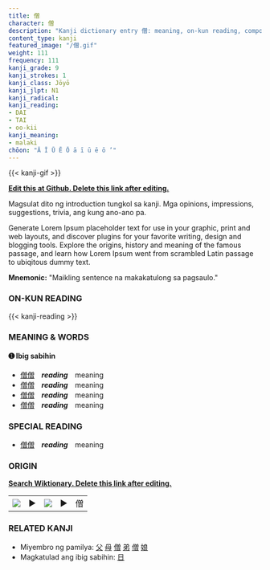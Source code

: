 ```yaml
---
title: 僧
character: 僧
description: "Kanji dictionary entry 僧: meaning, on-kun reading, compounds, origin, related kanji"
content_type: kanji
featured_image: "/僧.gif"
weight: 111
frequency: 111
kanji_grade: 9
kanji_strokes: 1
kanji_class: Jōyō
kanji_jlpt: N1
kanji_radical: 
kanji_reading: 
- DAI
- TAI
- oo-kii
kanji_meaning:
- malaki
chōon: "Ā Ī Ū Ē Ō ā ī ū ē ō ’"
---
```

[//]: # (Don't edit the line below. Kanji animated GIF code is automatically generated.)
{{< kanji-gif >}}

[//]: # (Edit below this line.)

**[Edit this at Github. Delete this link after editing.](https://github.com/tim0g/tim/tree/main/content/kanji/僧/index.md)**

Magsulat dito ng introduction tungkol sa kanji. Mga opinions, impressions, suggestions, trivia, ang kung ano-ano pa.

Generate Lorem Ipsum placeholder text for use in your graphic, print and web layouts, and discover plugins for your favorite writing, design and blogging tools. Explore the origins, history and meaning of the famous passage, and learn how Lorem Ipsum went from scrambled Latin passage to ubiqitous dummy text.
 
**Mnemonic:** "Maikling sentence na makakatulong sa pagsaulo."

### ON-KUN READING

[//]: # (Don't edit the line below. ON-KUN READING code is automatically generated.)
{{< kanji-reading >}}

### MEANING & WORDS

#### ➊ **Ibig sabihin**
  - [僧](../僧)[僧](../僧)　***reading***　meaning
  - [僧](../僧)[僧](../僧)　***reading***　meaning
  - [僧](../僧)[僧](../僧)　***reading***　meaning
  - [僧](../僧)[僧](../僧)　***reading***　meaning

### SPECIAL READING
  - [僧](../僧)[僧](../僧)　***reading***　meaning

### ORIGIN

**[Search Wiktionary. Delete this link after editing.](https://wiktionary.org/wiki/僧)**
<table class="kanji-table"><tr><td>
<img src="60px-僧-bronze.svg.png">
</td><td>▶</td><td>
<img src="60px-僧-oracle.svg.png">
</td><td>▶</td>
<td class="kanji-origin">僧</td>
</tr></table>

### RELATED KANJI
- Miyembro ng pamilya: [父](../父) [母](../母) [僧](../僧) [弟](../弟) [僧](../僧) [娘](../娘)
- Magkatulad ang ibig sabihin: [日](../日)
